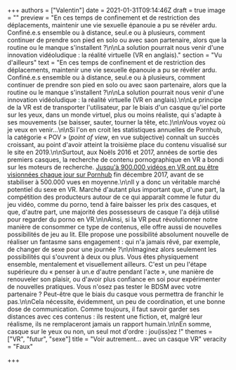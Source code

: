 +++
authors = ["Valentin"]
date = 2021-01-31T09:14:46Z
draft = true
image = ""
preview = "En ces temps de confinement et de restriction des déplacements, maintenir une vie sexuelle épanouie a pu se révéler ardu. Confiné.e.s ensemble ou à distance, seul.e ou à plusieurs, comment continuer de prendre son pied en solo ou avec saon partenaire, alors que la routine ou le manque s'installent ?\n\nLa solution pourrait nous venir d'une innovation vidéoludique : la réalité virtuelle (VR en anglais)."
section = "Vu d'ailleurs"
text = "En ces temps de confinement et de restriction des déplacements, maintenir une vie sexuelle épanouie a pu se révéler ardu. Confiné.e.s ensemble ou à distance, seul.e ou à plusieurs, comment continuer de prendre son pied en solo ou avec saon partenaire, alors que la routine ou le manque s'installent ?\n\nLa solution pourrait nous venir d'une innovation vidéoludique : la réalité virtuelle (VR en anglais).\n\nLe principe de la VR est de transporter l'utilisateur, par le biais d'un casque qu'iel porte sur les yeux, dans un monde virtuel, plus ou moins réaliste, qui s'adapte à ses mouvements (se baisser, sauter, tourner la tête, etc.)\n\nVous voyez où je veux en venir...\n\nSi l'on en croit les statistiques annuelles de Pornhub, la catégorie « POV » (_point of view_, en vue subjective) connaît un succès croissant, au point d'avoir atteint la troisième place du contenu visualisé sur le site en 2019.\n\nSurtout, aux Noëls 2016 et 2017, années de sortie des premiers casques, la recherche de contenu pornographique en VR a bondi sur les moteurs de recherche. [Jusqu'à 900.000 vidéos en VR ont pu être visionnées chaque jour sur Pornhub](https://www.pornhub.com/insights/virtual-reality) fin décembre 2017, avant de se stabiliser à 500.000 vues en moyenne.\n\nIl y a donc un véritable marché potentiel du sexe en VR. Marché d'autant plus important que, d'une part, la compétition des producteurs autour de ce qui apparaît comme le futur du jeu vidéo, comme du porno, tend à faire baisser les prix des casques, et que, d'autre part, une majorité des possesseurs de casque l'a déjà utilisé pour regarder du porno en VR.\n\nAinsi, si la VR peut révolutionner notre manière de consommer ce type de contenus, elle offre aussi de nouvelles possibilités de jeu au lit. Elle propose une possibilité absolument nouvelle de réaliser un fantasme sans engagement : qui n'a jamais rêvé, par exemple, de changer de sexe pour une journée ?\n\nImaginez alors seulement les possibilités qui s'ouvrent à deux ou plus. Vous êtes physiquement ensemble, mentalement et visuellement ailleurs. C'est un peu l'étape supérieure du « penser à un.e d'autre pendant l'acte », une manière de renouveler son plaisir, ou d'avoir plus confiance en soi pour expérimenter de nouvelles pratiques. Vous n'osez pas tester le BDSM avec votre partenaire ? Peut-être que le biais du casque vous permettra de franchir le pas.\n\nCela nécessite, évidemment, un peu de coordination, et une bonne dose de communication. Comme toujours, il faut savoir garder ses distances avec ces contenus : ils restent une fiction, et, malgré leur réalisme, ils ne remplaceront jamais un rapport humain.\n\nEn somme, casque sur le yeux ou non, un seul mot d'ordre : jou(iss)ez !"
themes = ["VR", "futur", "sexe"]
title = "Voir autrement... avec un casque VR"
veracity = "Faux"

+++

